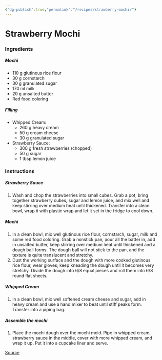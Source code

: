 ```yaml
---
{"dg-publish":true,"permalink":"/recipes/strawberry-mochi/"}
---
```


# Strawberry Mochi
### Ingredients
##### Mochi
- 110 g glutinous rice flour
- 30 g cornstarch
- 30 g granulated sugar
- 170 ml milk
- 20 g unsalted butter
- Red food coloring
##### Filling
- Whipped Cream:
	- 260 g heavy cream
	- 50 g cream cheese
	- 30 g granulated sugar
- Strawberry Sauce:
	- 300 g fresh strawberries (chopped)
	- 50 g sugar
	- 1 tbsp lemon juice
### Instructions
##### Strawberry Sauce
1. Wash and chop the strawberries into small cubes. Grab a pot, bring together strawberry cubes, sugar and lemon juice, and mix well and keep stirring over medium heat until thickened. Transfer into a clean bowl, wrap it with plastic wrap and let it set in the fridge to cool down.
##### Mochi
1. In a clean bowl, mix well glutinous rice flour, cornstarch, sugar, milk and some red food coloring. Grab a nonstick pan, pour all the batter in, add in unsalted butter, keep stirring over medium heat until thickened and a dough ball forms. The dough ball will not stick to the pan, and the texture is quite translucent and stretchy.
2. Dust the working surface and the dough with more cooked glutinous rice flour, wear gloves; keep kneading the dough until it becomes very stretchy. Divide the dough into 6/8 equal pieces and roll them into 6/8 round flat sheets.
##### Whipped Cream
1. In a clean bowl, mix well softened cream cheese and sugar, add in heavy cream and use a hand mixer to beat until stiff peaks form. Transfer into a piping bag.
##### Assemble the mochi
1. Place the mochi dough over the mochi mold. Pipe in whipped cream, strawberry sauce in the middle, cover with more whipped cream, and wrap it up. Put it into a cupcake liner and serve.

[Source](https://u-taste.com/recipe/strawberry-mochi-1/) 